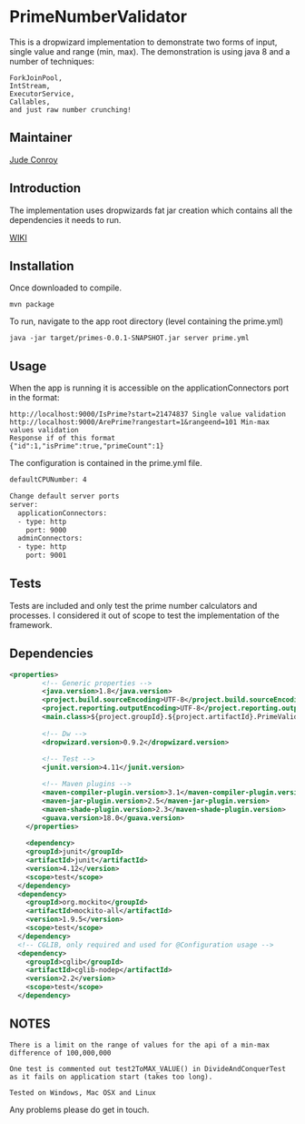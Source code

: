 # PrimeNumberValidator


  This is a dropwizard implementation to demonstrate two forms of input, single value and range (min, max). The demonstration is using java 8 and a number of techniques:

    ForkJoinPool,
    IntStream,
    ExecutorService,
    Callables,
    and just raw number crunching!

Maintainer
------------

  [Jude Conroy](https://github.com/Jude-Conroy)


Introduction
------------

  The implementation uses dropwizards fat jar creation which contains all the dependencies it needs to run.
  
  [WIKI](https://github.com/Jude-Conroy/PrimeNumberValidator/wiki)


Installation
------------

Once downloaded to compile.

    mvn package


To run, navigate to the app root directory (level containing the prime.yml)

    java -jar target/primes-0.0.1-SNAPSHOT.jar server prime.yml

Usage
-----

 When the app is running it is accessible on the applicationConnectors port in the format:

    http://localhost:9000/IsPrime?start=21474837 Single value validation
    http://localhost:9000/ArePrime?rangestart=1&rangeend=101 Min-max values validation 
    Response if of this format
    {"id":1,"isPrime":true,"primeCount":1}
    
    

 The configuration is contained in the prime.yml file.
```xml
defaultCPUNumber: 4

Change default server ports
server:
  applicationConnectors:
  - type: http
    port: 9000
  adminConnectors:
  - type: http
    port: 9001
```

Tests
-----

Tests are included and only test the prime number calculators and processes. I considered it out of scope to test the implementation of the framework.

Dependencies
------------

```xml
<properties>
		<!-- Generic properties -->
		<java.version>1.8</java.version>
		<project.build.sourceEncoding>UTF-8</project.build.sourceEncoding>
		<project.reporting.outputEncoding>UTF-8</project.reporting.outputEncoding>
		<main.class>${project.groupId}.${project.artifactId}.PrimeValidatorApplication</main.class>
		
		<!-- Dw -->
		<dropwizard.version>0.9.2</dropwizard.version>
		
		<!-- Test -->
		<junit.version>4.11</junit.version>

		<!-- Maven plugins -->
		<maven-compiler-plugin.version>3.1</maven-compiler-plugin.version>
		<maven-jar-plugin.version>2.5</maven-jar-plugin.version>
		<maven-shade-plugin.version>2.3</maven-shade-plugin.version>
		<guava.version>18.0</guava.version>
	</properties>
	
	<dependency>
    <groupId>junit</groupId>
    <artifactId>junit</artifactId>
    <version>4.12</version>
    <scope>test</scope>
  </dependency>
  <dependency>
    <groupId>org.mockito</groupId>
    <artifactId>mockito-all</artifactId>
    <version>1.9.5</version>
    <scope>test</scope>
  </dependency>
  <!-- CGLIB, only required and used for @Configuration usage -->
  <dependency>
    <groupId>cglib</groupId>
    <artifactId>cglib-nodep</artifactId>
    <version>2.2</version>
    <scope>test</scope>
  </dependency>
```

NOTES
-----

    There is a limit on the range of values for the api of a min-max difference of 100,000,000

    One test is commented out test2ToMAX_VALUE() in DivideAndConquerTest as it fails on application start (takes too long).

    Tested on Windows, Mac OSX and Linux

Any problems please do get in touch.
